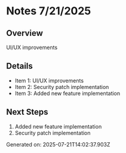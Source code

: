 # Notes 7/21/2025

## Overview
UI/UX improvements

## Details
- Item 1: UI/UX improvements
- Item 2: Security patch implementation
- Item 3: Added new feature implementation

## Next Steps
1. Added new feature implementation
2. Security patch implementation

Generated on: 2025-07-21T14:02:37.903Z

